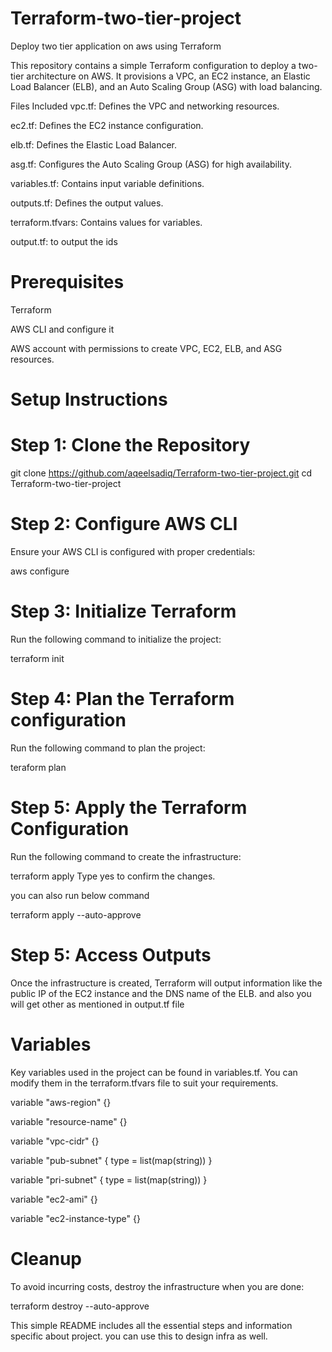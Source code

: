 # Terraform-two-tier-project
Deploy two tier application on aws using Terraform 

This repository contains a simple Terraform configuration to deploy a two-tier architecture on AWS. It provisions a VPC, an EC2 instance, an Elastic Load Balancer (ELB), and an Auto Scaling Group (ASG) with load balancing.

Files Included
vpc.tf: Defines the VPC and networking resources.

ec2.tf: Defines the EC2 instance configuration.

elb.tf: Defines the Elastic Load Balancer.

asg.tf: Configures the Auto Scaling Group (ASG) for high availability.

variables.tf: Contains input variable definitions.

outputs.tf: Defines the output values.

terraform.tfvars: Contains values for variables.

output.tf: to output the ids

# Prerequisites
Terraform

AWS CLI and configure it

AWS account with permissions to create VPC, EC2, ELB, and ASG resources.

# Setup Instructions
# Step 1: Clone the Repository

git clone https://github.com/aqeelsadiq/Terraform-two-tier-project.git
cd Terraform-two-tier-project
# Step 2: Configure AWS CLI
Ensure your AWS CLI is configured with proper credentials:


aws configure
# Step 3: Initialize Terraform
Run the following command to initialize the project:


terraform init
# Step 4: Plan the Terraform configuration
Run the following command to plan the project:

teraform plan

# Step 5: Apply the Terraform Configuration
Run the following command to create the infrastructure:

terraform apply
Type yes to confirm the changes.

you can also run below command

terraform apply --auto-approve

# Step 5: Access Outputs
Once the infrastructure is created, Terraform will output information like the public IP of the EC2 instance and the DNS name of the ELB. and also you will get other as mentioned in output.tf file

# Variables
Key variables used in the project can be found in variables.tf. You can modify them in the terraform.tfvars file to suit your requirements.

variable "aws-region" {}

variable "resource-name" {}

variable "vpc-cidr" {}

variable "pub-subnet" {
  type = list(map(string))
}

variable "pri-subnet" {
  type = list(map(string))
}

variable "ec2-ami" {}

variable "ec2-instance-type" {}

# Cleanup
To avoid incurring costs, destroy the infrastructure when you are done:

terraform destroy --auto-approve


This simple README includes all the essential steps and information specific about project. you can use this to design infra as well.
